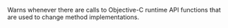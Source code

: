 Warns whenever there are calls to Objective-C runtime API functions that are used to change method implementations.
